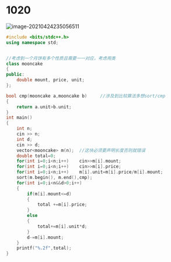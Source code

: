 # 1020
![image-20210424235056511](C:\Users\86188\AppData\Roaming\Typora\typora-user-images\image-20210424235056511.png)







~~~C++
#include <bits/stdc++.h>
using namespace std;


//考虑到一个月饼有多个性质且需要一一对应，考虑用类
class mooncake
{
public:
    double mount, price, unit;
};

bool cmp(mooncake a,mooncake b)     //涉及到比较算法多想sort/cmp
{
    return a.unit>b.unit;
}
int main()
{
    int n;
    cin >> n;
    int d;
    cin >> d;
    vector<mooncake> m(n);	//这块必须要声明长度否则就错误 
    double total=0;
    for(int i=0;i<n;i++)    cin>>m[i].mount;
    for(int i=0;i<n;i++)    cin>>m[i].price;
    for(int i=0;i<n;i++)    m[i].unit=m[i].price/m[i].mount;
    sort(m.begin(), m.end(),cmp);
    for(int i=0;i<n&&d>0;i++)
    {
        if(m[i].mount<=d)
        {
            total +=m[i].price;
        }
        else
        {
            total+=m[i].unit*d;
        }
        d-=m[i].mount;
    }
    printf("%.2f",total);
}
~~~

